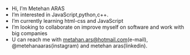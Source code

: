 - Hi, I’m Metehan ARAS
 - I’m interested in JavaScript,python,c++.
 - I’m currently learning html-css and JavaScript
 - I’m looking to collaborate on improve myself on software and work with big companies
 - U can reach me with metahan.ars@hotmail.com(e-mail), @metehanaaras(instagram) and metehan aras(linkedin).
